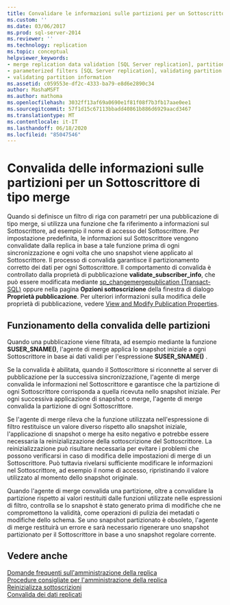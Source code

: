```yaml
---
title: Convalidare le informazioni sulle partizioni per un Sottoscrittore di tipo merge | Microsoft Docs
ms.custom: ''
ms.date: 03/06/2017
ms.prod: sql-server-2014
ms.reviewer: ''
ms.technology: replication
ms.topic: conceptual
helpviewer_keywords:
- merge replication data validation [SQL Server replication], partitions
- parameterized filters [SQL Server replication], validating partition information
- validating partition information
ms.assetid: c059553e-df2c-4333-ba79-e8d6e2890c34
author: MashaMSFT
ms.author: mathoma
ms.openlocfilehash: 3032ff13af69a0690e1f81f08f7b3fb17aae0ee1
ms.sourcegitcommit: 57f1d15c67113bbadd40861b886d6929aacd3467
ms.translationtype: MT
ms.contentlocale: it-IT
ms.lasthandoff: 06/18/2020
ms.locfileid: "85047546"
---
```

# <a name="validate-partition-information-for-a-merge-subscriber"></a>Convalida delle informazioni sulle partizioni per un Sottoscrittore di tipo merge
  Quando si definisce un filtro di riga con parametri per una pubblicazione di tipo merge, si utilizza una funzione che fa riferimento a informazioni sul Sottoscrittore, ad esempio il nome di accesso del Sottoscrittore. Per impostazione predefinita, le informazioni sul Sottoscrittore vengono convalidate dalla replica in base a tale funzione prima di ogni sincronizzazione e ogni volta che uno snapshot viene applicato al Sottoscrittore. Il processo di convalida garantisce il partizionamento corretto dei dati per ogni Sottoscrittore. Il comportamento di convalida è controllato dalla proprietà di pubblicazione **validate_subscriber_info**, che può essere modificata mediante [sp_changemergepublication &#40;Transact-SQL&#41;](/sql/relational-databases/system-stored-procedures/sp-changemergepublication-transact-sql) oppure nella pagina **Opzioni sottoscrizione** della finestra di dialogo **Proprietà pubblicazione**. Per ulteriori informazioni sulla modifica delle proprietà di pubblicazione, vedere [View and Modify Publication Properties](publish/view-and-modify-publication-properties.md).  
  
## <a name="how-partition-validation-works"></a>Funzionamento della convalida delle partizioni  
 Quando una pubblicazione viene filtrata, ad esempio mediante la funzione **SUSER_SNAME()**, l'agente di merge applica lo snapshot iniziale a ogni Sottoscrittore in base ai dati validi per l'espressione **SUSER_SNAME()** .  
  
 Se la convalida è abilitata, quando il Sottoscrittore si riconnette al server di pubblicazione per la successiva sincronizzazione, l'agente di merge convalida le informazioni nel Sottoscrittore e garantisce che la partizione di ogni Sottoscrittore corrisponda a quella ricevuta nello snapshot iniziale. Per ogni successiva applicazione di snapshot o merge, l'agente di merge convalida la partizione di ogni Sottoscrittore.  
  
 Se l'agente di merge rileva che la funzione utilizzata nell'espressione di filtro restituisce un valore diverso rispetto allo snapshot iniziale, l'applicazione di snapshot o merge ha esito negativo e potrebbe essere necessaria la reinizializzazione della sottoscrizione del Sottoscrittore. La reinizializzazione può risultare necessaria per evitare i problemi che possono verificarsi in caso di modifica delle impostazioni di merge di un Sottoscrittore. Può tuttavia rivelarsi sufficiente modificare le informazioni nel Sottoscrittore, ad esempio il nome di accesso, ripristinando il valore utilizzato al momento dello snapshot originale.  
  
 Quando l'agente di merge convalida una partizione, oltre a convalidare la partizione rispetto ai valori restituiti dalle funzioni utilizzate nelle espressioni di filtro, controlla se lo snapshot è stato generato prima di modifiche che ne compromettono la validità, come operazioni di pulizia dei metadati o modifiche dello schema. Se uno snapshot partizionato è obsoleto, l'agente di merge restituirà un errore e sarà necessario rigenerare uno snapshot partizionato per il Sottoscrittore in base a uno snapshot regolare corrente.  
  
## <a name="see-also"></a>Vedere anche  
 [Domande frequenti sull'amministrazione della replica](administration/frequently-asked-questions-for-replication-administrators.md)   
 [Procedure consigliate per l'amministrazione della replica](administration/best-practices-for-replication-administration.md)   
 [Reinizializza sottoscrizioni](reinitialize-subscriptions.md)   
 [Convalida dei dati replicati](validate-data-at-the-subscriber.md)  
  
  
